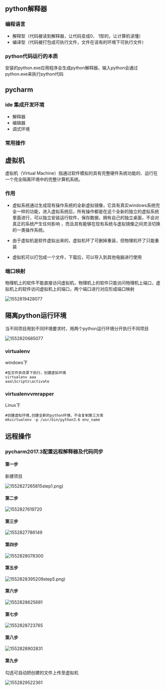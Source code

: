 ## python解释器

### 编程语言

- 解释型（代码被读到解释器，让代码变成0、 1型的，让计算机读懂）
- 编译型（代码被打包成可执行文件，文件在该有的环境下可执行文件）

### python代码运行的本质

安装的python.exe应用程序会生成python解释器，输入python会通过python.exe来执行python代码

## pycharm

### ide 集成开发环境

- 解释器
- 编辑器
- 调式环境

### 常用操作

## 虚拟机

虚拟机（Virtual Machine）指通过软件模拟的具有完整硬件系统功能的、运行在一个完全隔离环境中的完整计算机系统。

### 作用

- 虚拟系统通过生成现有操作系统的全新虚拟镜像，它具有真实windows系统完全一样的功能，进入虚拟系统后，所有操作都是在这个全新的独立的虚拟系统里面进行，可以独立安装运行软件，保存数据，拥有自己的独立桌面，不会对真正的系统产生任何影响 ，而且具有能够在现有系统与虚拟镜像之间灵活切换的一类操作系统。

- 由于虚拟机是软件虚拟出来的，虚拟机坏了可删掉重装，但物理机坏了只能重装
- 虚拟机可以打包成一个文件，下载后，可以导入到其他电脑进行使用

### 端口映射

物理机上的软件不能直接访问虚拟机，物理机上的软件只能访问物理机上端口，虚拟机上的软件访问虚拟机上的端口，两个端口进行对应形成端口映射

![1552819428077](F:\python课程\笔记\（8）Django框架\图片\端口映射.png)

## 隔离python运行环境

当不同项目用到不同环境要求时，用两个python运行环境分开执行不同项目

![1552820685077](F:\python课程\笔记\（8）Django框架\图片\隔离.png)

### virtualenv

windows下

```
#在文件夹目录下执行，创建虚拟环境
virtualenv aaa
aaa\Scripts\activate
```

### virtualenvvmrapper

Linux下

```
#创建虚拟环境,创建全新的python环境，不会复制第三方库
mkvirtualenv -p /usr/bin/python3.6 env_name
```

## 远程操作

### pycharm2017.3配置远程解释器及代码同步

#### 第一步 

新建项目

![1552827265815](F:\python课程\笔记\（8）Django框架\图片\(1)step1.png)

#### 第二步

![1552827619720](F:\python课程\笔记\（8）Django框架\图片\（2）step2.png)

#### 第三步

![1552827786149](F:\python课程\笔记\（8）Django框架\图片\（3）step3.png)

#### 第四步

![1552828078300](F:\python课程\笔记\（8）Django框架\图片\（4）step4.png)

#### 第五步

![1552828395209](F:\python课程\笔记\（8）Django框架\图片\(5)step5.png)

#### 第六步

![1552828625681](F:\python课程\笔记\（8）Django框架\图片\（6）step6.png)

#### 第七步

![1552828723765](F:\python课程\笔记\（8）Django框架\图片\（7）step7.png)

#### 第八步

![1552828902831](F:\python课程\笔记\（8）Django框架\图片\（8）step8.png)

#### 第九步

勾选可自动把创建的文件上传至虚拟机

![1552829522361](F:\python课程\笔记\（8）Django框架\图片\（9）step9.png)

